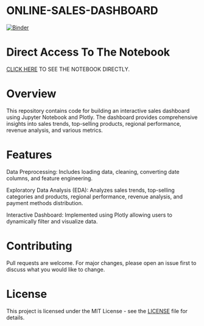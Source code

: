 # ONLINE-SALES-DASHBOARD
[![Binder](https://mybinder.org/badge_logo.svg)](https://mybinder.org/v2/gh/MEHRAN-DEV-AI/ONLINE-SALES-DASHBOARD/HEAD)
# Direct Access To The Notebook
[CLICK HERE](https://nbviewer.org/github/MEHRAN-DEV-AI/ONLINE-SALES-DASHBOARD/blob/main/SALES%20DASHBOARD.ipynb) TO SEE THE NOTEBOOK DIRECTLY.
# Overview
 This repository contains code for building an interactive sales dashboard using Jupyter Notebook and Plotly. The dashboard provides comprehensive insights into sales trends, top-selling products, regional performance, revenue analysis, and various metrics.

# Features
Data Preprocessing: Includes loading data, cleaning, converting date columns, and feature engineering.

Exploratory Data Analysis (EDA): Analyzes sales trends, top-selling categories and products, regional performance, revenue analysis, and payment methods distribution.

Interactive Dashboard: Implemented using Plotly allowing users to dynamically filter and visualize data.

# Contributing
Pull requests are welcome. For major changes, please open an issue first to discuss what you would like to change.

# License
This project is licensed under the MIT License - see the [LICENSE](https://github.com/MEHRAN-DEV-AI/ONLINE-SALES-DASHBOARD/blob/main/LICENSE) file for details.

